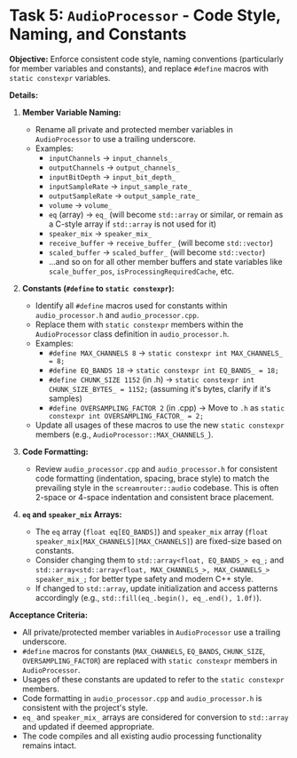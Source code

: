 # Task 5: `AudioProcessor` - Code Style, Naming, and Constants

**Objective:**
Enforce consistent code style, naming conventions (particularly for member variables and constants), and replace `#define` macros with `static constexpr` variables.

**Details:**

1.  **Member Variable Naming:**
    *   Rename all private and protected member variables in `AudioProcessor` to use a trailing underscore.
    *   Examples:
        *   `inputChannels` -> `input_channels_`
        *   `outputChannels` -> `output_channels_`
        *   `inputBitDepth` -> `input_bit_depth_`
        *   `inputSampleRate` -> `input_sample_rate_`
        *   `outputSampleRate` -> `output_sample_rate_`
        *   `volume` -> `volume_`
        *   `eq` (array) -> `eq_` (will become `std::array` or similar, or remain as a C-style array if `std::array` is not used for it)
        *   `speaker_mix` -> `speaker_mix_`
        *   `receive_buffer` -> `receive_buffer_` (will become `std::vector`)
        *   `scaled_buffer` -> `scaled_buffer_` (will become `std::vector`)
        *   ...and so on for all other member buffers and state variables like `scale_buffer_pos`, `isProcessingRequiredCache`, etc.

2.  **Constants (`#define` to `static constexpr`):**
    *   Identify all `#define` macros used for constants within `audio_processor.h` and `audio_processor.cpp`.
    *   Replace them with `static constexpr` members within the `AudioProcessor` class definition in `audio_processor.h`.
    *   Examples:
        *   `#define MAX_CHANNELS 8` -> `static constexpr int MAX_CHANNELS_ = 8;`
        *   `#define EQ_BANDS 18` -> `static constexpr int EQ_BANDS_ = 18;`
        *   `#define CHUNK_SIZE 1152` (in .h) -> `static constexpr int CHUNK_SIZE_BYTES_ = 1152;` (assuming it's bytes, clarify if it's samples)
        *   `#define OVERSAMPLING_FACTOR 2` (in .cpp) -> Move to `.h` as `static constexpr int OVERSAMPLING_FACTOR_ = 2;`
    *   Update all usages of these macros to use the new `static constexpr` members (e.g., `AudioProcessor::MAX_CHANNELS_`).

3.  **Code Formatting:**
    *   Review `audio_processor.cpp` and `audio_processor.h` for consistent code formatting (indentation, spacing, brace style) to match the prevailing style in the `screamrouter::audio` codebase. This is often 2-space or 4-space indentation and consistent brace placement.

4.  **`eq` and `speaker_mix` Arrays:**
    *   The `eq` array (`float eq[EQ_BANDS]`) and `speaker_mix` array (`float speaker_mix[MAX_CHANNELS][MAX_CHANNELS]`) are fixed-size based on constants.
    *   Consider changing them to `std::array<float, EQ_BANDS_> eq_;` and `std::array<std::array<float, MAX_CHANNELS_>, MAX_CHANNELS_> speaker_mix_;` for better type safety and modern C++ style.
    *   If changed to `std::array`, update initialization and access patterns accordingly (e.g., `std::fill(eq_.begin(), eq_.end(), 1.0f)`).

**Acceptance Criteria:**

*   All private/protected member variables in `AudioProcessor` use a trailing underscore.
*   `#define` macros for constants (`MAX_CHANNELS`, `EQ_BANDS`, `CHUNK_SIZE`, `OVERSAMPLING_FACTOR`) are replaced with `static constexpr` members in `AudioProcessor`.
*   Usages of these constants are updated to refer to the `static constexpr` members.
*   Code formatting in `audio_processor.cpp` and `audio_processor.h` is consistent with the project's style.
*   `eq_` and `speaker_mix_` arrays are considered for conversion to `std::array` and updated if deemed appropriate.
*   The code compiles and all existing audio processing functionality remains intact.
